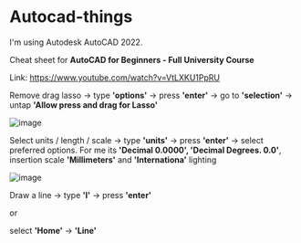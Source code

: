 # Autocad-things

I'm using Autodesk AutoCAD 2022.

Cheat sheet for **AutoCAD for Beginners - Full University Course**

Link: https://www.youtube.com/watch?v=VtLXKU1PpRU


Remove drag lasso -> type **'options'** -> press **'enter'** -> go to **'selection'** -> untap **'Allow press and drag for Lasso'**

![image](https://github.com/Klemetti/Autocad-things/assets/62512248/c4c54b0c-2691-4304-8f94-b18b92c165b7)

Select units / length / scale -> type **'units'** -> press **'enter'** -> select preferred options. For me its **'Decimal 0.0000', 'Decimal Degrees. 0.0'**, insertion scale **'Millimeters'** and **'Internationa'** lighting

![image](https://github.com/Klemetti/Autocad-things/assets/62512248/31284d3c-d484-426a-bcde-6960661a6016)

Draw a line -> type **'l'** -> press **'enter'** 

or

select **'Home'** -> **'Line'**


